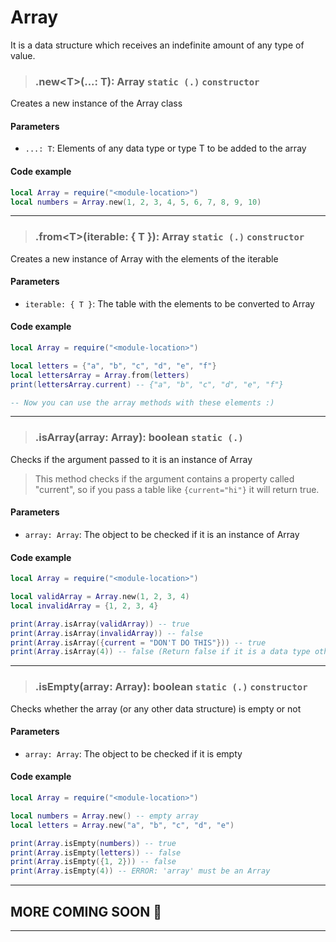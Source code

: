 <!-- IM TIRED. Att: ecstatic5 😢 -->

# Array

It is a data structure which receives an indefinite amount of any type of value.

<!-- .new -->
> ### .new<T\>(...: T): Array **`static (.)`** **`constructor`**

Creates a new instance of the Array class

#### Parameters

- `...: T`: Elements of any data type or type T to be added to the array

#### Code example

```lua linenums="1" hl_lines="2"
local Array = require("<module-location>")
local numbers = Array.new(1, 2, 3, 4, 5, 6, 7, 8, 9, 10)
```

---
<!-- .from -->
> ### .from<T\>(iterable: { T }): Array **`static (.)`** **`constructor`**

Creates a new instance of Array with the elements of the iterable

#### Parameters

- `iterable: { T }`: The table with the elements to be converted to Array

#### Code example

```lua linenums="1" hl_lines="3 4 5"
local Array = require("<module-location>")

local letters = {"a", "b", "c", "d", "e", "f"}
local lettersArray = Array.from(letters)
print(lettersArray.current) -- {"a", "b", "c", "d", "e", "f"}

-- Now you can use the array methods with these elements :)
```

---
<!-- .isArray -->
> ### .isArray(array: Array): boolean **`static (.)`**

Checks if the argument passed to it is an instance of Array

> This method checks if the argument contains a property called "current", so if you pass a table like `{current="hi"}` it will return true.

#### Parameters

- `array: Array`: The object to be checked if it is an instance of Array

#### Code example

```lua linenums="1" hl_lines="3 4 6 7 8 9"
local Array = require("<module-location>")

local validArray = Array.new(1, 2, 3, 4)
local invalidArray = {1, 2, 3, 4}

print(Array.isArray(validArray)) -- true
print(Array.isArray(invalidArray)) -- false
print(Array.isArray({current = "DON'T DO THIS"})) -- true
print(Array.isArray(4)) -- false (Return false if it is a data type other than a table or array)
```

---
<!-- .isEmpty -->
> ### .isEmpty(array: Array): boolean **`static (.)`** **`constructor`**

Checks whether the array (or any other data structure) is empty or not

#### Parameters

- `array: Array`: The object to be checked if it is empty

#### Code example

```lua linenums="1" hl_lines="3 4 6 7 8 9"
local Array = require("<module-location>")

local numbers = Array.new() -- empty array
local letters = Array.new("a", "b", "c", "d", "e")

print(Array.isEmpty(numbers)) -- true
print(Array.isEmpty(letters)) -- false
print(Array.isEmpty({1, 2})) -- false
print(Array.isEmpty(4)) -- ERROR: 'array' must be an Array
```

---

## MORE COMING SOON 🦕

---

